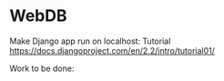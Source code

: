 # WebDB

Make Django app run on localhost: Tutorial
  https://docs.djangoproject.com/en/2.2/intro/tutorial01/
  
Work to be done:
  
